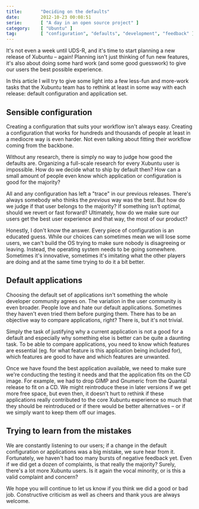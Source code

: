 ```yaml
---
title:       "Deciding on the defaults"
date:        2012-10-23 00:08:51
serie:       [ "A day in an open source project" ]
category:    [ "Ubuntu" ]
tag:         [ "configuration", "defaults", "development", "feedback" ]
---
```


It's not even a week until UDS-R, and it's time to start planning a new release of Xubuntu – again! Planning isn't just thinking of fun new features, it's also about doing some hard work (and some good guesswork) to give our users the best possible experience.

In this article I will try to give some light into a few less-fun and more-work tasks that the Xubuntu team has to rethink at least in some way with each release: default configuration and application set.

Sensible configuration
----------------------

Creating a configuration that suits your workflow isn't always easy. Creating a configuration that works for hundreds and thousands of people at least in a mediocre way is even harder. Not even talking about fitting their workflow coming from the backbone.

Without any research, there is simply no way to judge how good the defaults are. Organizing a full-scale research for every Xubuntu user is impossible. How do we decide what to ship by default then? How can a small amount of people even know which application or configuration is good for the majority?

All and any configuration has left a "trace" in our previous releases. There's always somebody who thinks the *previous* way was the best. But how do we judge if that user belongs to the majority? If something isn't optimal, should we revert or fast forward? Ultimately, how do we make sure our users get the best user experience and that way, the most of our product?

Honestly, I don't know the answer. Every piece of configuration is an educated guess. While our choices can sometimes mean we will lose some users, we can't build the OS trying to make sure nobody is disagreeing or leaving. Instead, the operating system needs to be going somewhere. Sometimes it's innovative, sometimes it's imitating what the other players are doing and at the same time trying to do it a bit better.

Default applications
--------------------

Choosing the default set of applications isn't something the whole developer community agrees on. The variation in the user community is even broader. People love and hate our default applications. Sometimes they haven't even tried them before purging them. There has to be an objective way to compare applications, right? There is, but it's not trivial.

Simply the task of justifying why a current application is not a good for a default and especially why something else is better can be quite a daunting task. To be able to compare applications, you need to know which features are essential (eg. for what feature is this application being included for), which features are good to have and which features are unwanted.

Once we have found the best application available, we need to make sure we're conducting the testing it needs and that the application fits on the CD image. For example, we had to drop GIMP and Gnumeric from the Quantal release to fit on a CD. We might reintroduce these in later versions if we get more free space, but even then, it doesn't hurt to rethink if these applications really contributed to the core Xubuntu experience so much that they should be reintroduced or if there would be better alternatives – or if we simply want to keep them off our images.

Trying to learn from the mistakes
---------------------------------

We are constantly listening to our users; if a change in the default configuration or applications was a big mistake, we sure hear from it. Fortunately, we haven't had too many bursts of negative feedback yet. Even if we did get a dozen of complaints, is that really the majority? Surely, there's a lot more Xubuntu users. Is it again the vocal minority, or is this a valid complaint and concern?

We hope you will continue to let us know if you think we did a good or bad job. Constructive criticism as well as cheers and thank yous are always welcome.
